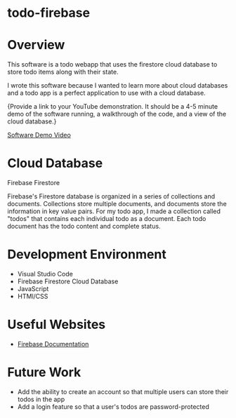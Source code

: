 # todo-firebase

# Overview

This software is a todo webapp that uses the firestore cloud database to store todo items along with their state. 

I wrote this software because I wanted to learn more about cloud databases and a todo app is a perfect application to use with a cloud database.

{Provide a link to your YouTube demonstration.  It should be a 4-5 minute demo of the software running, a walkthrough of the code, and a view of the cloud database.}

[Software Demo Video](https://youtu.be/VdOLsAL0kdk)

# Cloud Database

Firebase Firestore

Firebase's Firestore database is organized in a series of collections and documents. Collections store multiple documents, and documents store the information in key value pairs. For my todo app, I made a collection called "todos" that contains each individual todo as a document. Each todo document has the todo content and complete status.

# Development Environment

* Visual Studio Code
* Firebase Firestore Cloud Database
* JavaScript
* HTMl/CSS

# Useful Websites
* [Firebase Documentation](https://firebase.google.com/docs?gclid=Cj0KCQiAvqGcBhCJARIsAFQ5ke4b45LReoVfyZ1kTdcXyf9y5f2rUMByMSnp4mMEJUKci4CUZYL_hzMaAmCsEALw_wcB&gclsrc=aw.ds)

# Future Work
* Add the ability to create an account so that multiple users can store their todos in the app
* Add a login feature so that a user's todos are password-protected
